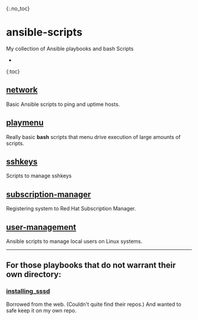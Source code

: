{:.no_toc}
# ansible-scripts

My collection of Ansible playbooks and bash Scripts

- 
{:toc}

## [network](network)

Basic Ansible scripts to ping and uptime hosts.

## [playmenu](playmenu)

Really basic **bash** scripts that menu drive execution of large amounts of scripts. 

## [sshkeys](sshkeys)

Scripts to manage sshkeys

## [subscription-manager](subscription-manager)

Registering system to Red Hat Subscription Manager.

## [user-management](user-management)
Ansible scripts to manage local users on Linux systems.

___

## For those playbooks that do not warrant their own directory:

### [installing_sssd](installing_sssd)
Borrowed from the web. (Couldn't quite find their repos.) And wanted to safe keep it on my own repo.
